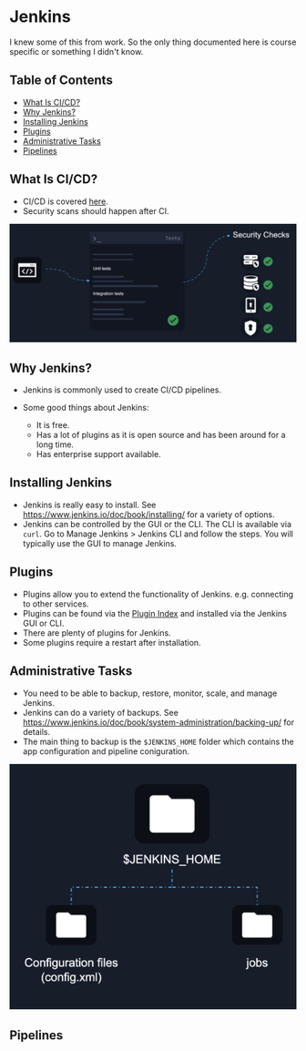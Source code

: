 # Jenkins <!-- omit in toc -->

I knew some of this from work. So the only thing documented here is course specific or something I didn't know.

## Table of Contents <!-- omit in toc -->

- [What Is CI/CD?](#what-is-cicd)
- [Why Jenkins?](#why-jenkins)
- [Installing Jenkins](#installing-jenkins)
- [Plugins](#plugins)
- [Administrative Tasks](#administrative-tasks)
- [Pipelines](#pipelines)

## What Is CI/CD?

* CI/CD is covered [here](01-intro.md).
* Security scans should happen after CI.

![](images/jenkins01.png)

## Why Jenkins?

* Jenkins is commonly used to create CI/CD pipelines.

* Some good things about Jenkins:
  * It is free.
  * Has a lot of plugins as it is open source and has been around for a long time.
  * Has enterprise support available.

## Installing Jenkins

* Jenkins is really easy to install. See https://www.jenkins.io/doc/book/installing/ for a variety of options.
* Jenkins can be controlled by the GUI or the CLI. The CLI is available via `curl`. Go to Manage Jenkins > Jenkins CLI and follow the steps. You will typically use the GUI to manage Jenkins.

## Plugins

* Plugins allow you to extend the functionality of Jenkins. e.g. connecting to other services.
* Plugins can be found via the [Plugin Index](https://plugins.jenkins.io/) and installed via the Jenkins GUI or CLI.
* There are plenty of plugins for Jenkins.
* Some plugins require a restart after installation.

## Administrative Tasks

* You need to be able to backup, restore, monitor, scale, and manage Jenkins.
* Jenkins can do a variety of backups. See https://www.jenkins.io/doc/book/system-administration/backing-up/ for details.
* The main thing to backup is the `$JENKINS_HOME` folder which contains the app configuration and pipeline coniguration.

![](images/jenkins02.png)

## Pipelines

